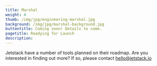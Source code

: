 ```yaml
---
title: Marshal
weight: 4
thumb: /img/jpg/engineering-marshal.jpg
background: /img/jpg/marshal-background.jpg
buttontitle: Coming soon! Details to come.
pagetitle: Readying for Launch
description:
---
```


Jetstack have a number of tools planned on their roadmap. Are you interested in finding out more? If so, please contact hello@jetstack.io